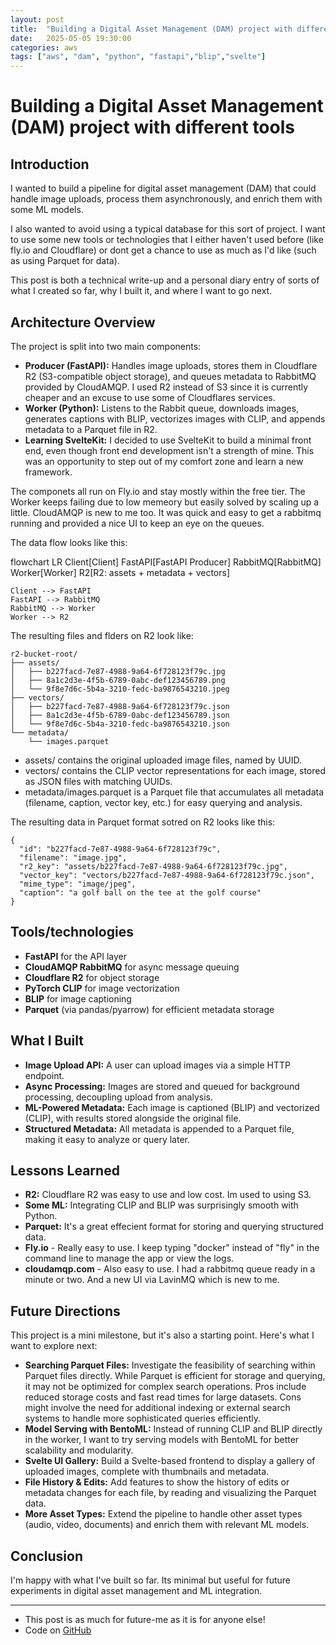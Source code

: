 ```yaml
---
layout: post
title:  "Building a Digital Asset Management (DAM) project with different tools"
date:   2025-05-05 19:30:00
categories: aws
tags: ["aws", "dam", "python", "fastapi","blip","svelte"]
---
```


# Building a Digital Asset Management (DAM) project with different tools

## Introduction

I wanted to build a pipeline for digital asset management (DAM) that could handle image uploads, process them asynchronously, and enrich them with some ML models.

I also wanted to avoid using a typical database for this sort of project. I want to use some new tools or technologies that I either haven't used before (like fly.io and Cloudflare) or dont get a chance to use as much as I'd like (such as using Parquet for data).

 This post is both a technical write-up and a personal diary entry of sorts of what I created so far, why I built it, and where I want to go next.

## Architecture Overview

The project is split into two main components:

- **Producer (FastAPI):** Handles image uploads, stores them in Cloudflare R2 (S3-compatible object storage), and queues metadata to RabbitMQ provided by CloudAMQP. I used R2 instead of S3 since it is currently cheaper and an excuse to use some of Cloudflares services.
- **Worker (Python):** Listens to the Rabbit queue, downloads images, generates captions with BLIP, vectorizes images with CLIP, and appends metadata to a Parquet file in R2.
- **Learning SvelteKit:** I decided to use SvelteKit to build a minimal front end, even though front end development isn't a strength of mine. This was an opportunity to step out of my comfort zone and learn a new framework.

The componets all run on Fly.io and stay mostly within the free tier. The Worker keeps failing due to low memeory but easily solved by scaling up a little. CloudAMQP is new to me too. It was quick and easy to get a rabbitmq running and provided a nice UI to keep an eye on the queues.

The data flow looks like this:

<div class="mermaid">
flowchart LR
    Client[Client]
    FastAPI[FastAPI Producer]
    RabbitMQ[RabbitMQ]
    Worker[Worker]
    R2[R2: assets + metadata + vectors]

    Client --> FastAPI
    FastAPI --> RabbitMQ
    RabbitMQ --> Worker
    Worker --> R2
</div>

The resulting files and flders on R2 look like:

```
r2-bucket-root/
├── assets/
│   ├── b227facd-7e87-4988-9a64-6f728123f79c.jpg
│   ├── 8a1c2d3e-4f5b-6789-0abc-def123456789.png
│   └── 9f8e7d6c-5b4a-3210-fedc-ba9876543210.jpeg
├── vectors/
│   ├── b227facd-7e87-4988-9a64-6f728123f79c.json
│   ├── 8a1c2d3e-4f5b-6789-0abc-def123456789.json
│   └── 9f8e7d6c-5b4a-3210-fedc-ba9876543210.json
└── metadata/
    └── images.parquet
```

* assets/ contains the original uploaded image files, named by UUID.
* vectors/ contains the CLIP vector representations for each image, stored as JSON files with matching UUIDs.
* metadata/images.parquet is a Parquet file that accumulates all metadata (filename, caption, vector key, etc.) for easy querying and analysis.

The resulting data in Parquet format sotred on R2 looks like this:

```
{
  "id": "b227facd-7e87-4988-9a64-6f728123f79c",
  "filename": "image.jpg",
  "r2_key": "assets/b227facd-7e87-4988-9a64-6f728123f79c.jpg",
  "vector_key": "vectors/b227facd-7e87-4988-9a64-6f728123f79c.json",
  "mime_type": "image/jpeg",
  "caption": "a golf ball on the tee at the golf course"
}
```

## Tools/technologies

- **FastAPI** for the API layer
- **CloudAMQP RabbitMQ** for async message queuing
- **Cloudflare R2** for object storage
- **PyTorch CLIP** for image vectorization
- **BLIP** for image captioning
- **Parquet** (via pandas/pyarrow) for efficient metadata storage

## What I Built

- **Image Upload API:** A user can upload images via a simple HTTP endpoint.
- **Async Processing:** Images are stored and queued for background processing, decoupling upload from analysis.
- **ML-Powered Metadata:** Each image is captioned (BLIP) and vectorized (CLIP), with results stored alongside the original file.
- **Structured Metadata:** All metadata is appended to a Parquet file, making it easy to analyze or query later.

## Lessons Learned

- **R2:** Cloudflare R2 was easy to use and low cost. Im used to using S3.
- **Some ML:** Integrating CLIP and BLIP was surprisingly smooth with Python.
- **Parquet:** It's a great effecient format for storing and querying structured data.
- **Fly.io** - Really easy to use. I keep typing "docker" instead of "fly" in the command line to manage the app or view the logs.
- **cloudamqp.com** - Also easy to use. I had a rabbitmq queue ready in a minute or two. And a new UI via LavinMQ which is new to me.

## Future Directions

This project is a mini milestone, but it's also a starting point. Here's what I want to explore next:

- **Searching Parquet Files:** Investigate the feasibility of searching within Parquet files directly. While Parquet is efficient for storage and querying, it may not be optimized for complex search operations. Pros include reduced storage costs and fast read times for large datasets. Cons might involve the need for additional indexing or external search systems to handle more sophisticated queries efficiently.
- **Model Serving with BentoML:** Instead of running CLIP and BLIP directly in the worker, I want to try serving models with BentoML for better scalability and modularity.
- **Svelte UI Gallery:** Build a Svelte-based frontend to display a gallery of uploaded images, complete with thumbnails and metadata.
- **File History & Edits:** Add features to show the history of edits or metadata changes for each file, by reading and visualizing the Parquet data.
- **More Asset Types:** Extend the pipeline to handle other asset types (audio, video, documents) and enrich them with relevant ML models.

## Conclusion

I'm happy with what I've built so far. Its minimal but useful for future experiments in digital asset management and ML integration.

---

* This post is as much for future-me as it is for anyone else!
* Code on [GitHub](https://github.com/gordonmurray/dam-pipeline-fastapi-clip)